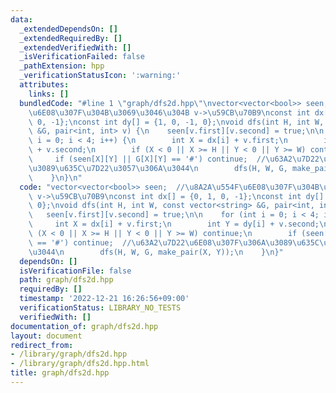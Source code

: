 ```yaml
---
data:
  _extendedDependsOn: []
  _extendedRequiredBy: []
  _extendedVerifiedWith: []
  _isVerificationFailed: false
  _pathExtension: hpp
  _verificationStatusIcon: ':warning:'
  attributes:
    links: []
  bundledCode: "#line 1 \"graph/dfs2d.hpp\"\nvector<vector<bool>> seen;  //\u8A2A\u554F\
    \u6E08\u307F\u304B\u3069\u3046\u304B v->\u59CB\u70B9\nconst int dx[] = {0, 1,\
    \ 0, -1};\nconst int dy[] = {1, 0, -1, 0};\nvoid dfs(int H, int W, const vector<string>\
    \ &G, pair<int, int> v) {\n    seen[v.first][v.second] = true;\n\n    for (int\
    \ i = 0; i < 4; i++) {\n        int X = dx[i] + v.first;\n        int Y = dy[i]\
    \ + v.second;\n        if (X < 0 || X >= H || Y < 0 || Y >= W) continue;\n   \
    \     if (seen[X][Y] || G[X][Y] == '#') continue;  //\u63A2\u7D22\u6E08\u307F\u306A\
    \u3089\u635C\u7D22\u3057\u306A\u3044\n        dfs(H, W, G, make_pair(X, Y));\n\
    \    }\n}\n"
  code: "vector<vector<bool>> seen;  //\u8A2A\u554F\u6E08\u307F\u304B\u3069\u3046\u304B\
    \ v->\u59CB\u70B9\nconst int dx[] = {0, 1, 0, -1};\nconst int dy[] = {1, 0, -1,\
    \ 0};\nvoid dfs(int H, int W, const vector<string> &G, pair<int, int> v) {\n \
    \   seen[v.first][v.second] = true;\n\n    for (int i = 0; i < 4; i++) {\n   \
    \     int X = dx[i] + v.first;\n        int Y = dy[i] + v.second;\n        if\
    \ (X < 0 || X >= H || Y < 0 || Y >= W) continue;\n        if (seen[X][Y] || G[X][Y]\
    \ == '#') continue;  //\u63A2\u7D22\u6E08\u307F\u306A\u3089\u635C\u7D22\u3057\u306A\
    \u3044\n        dfs(H, W, G, make_pair(X, Y));\n    }\n}"
  dependsOn: []
  isVerificationFile: false
  path: graph/dfs2d.hpp
  requiredBy: []
  timestamp: '2022-12-21 16:26:56+09:00'
  verificationStatus: LIBRARY_NO_TESTS
  verifiedWith: []
documentation_of: graph/dfs2d.hpp
layout: document
redirect_from:
- /library/graph/dfs2d.hpp
- /library/graph/dfs2d.hpp.html
title: graph/dfs2d.hpp
---
```

